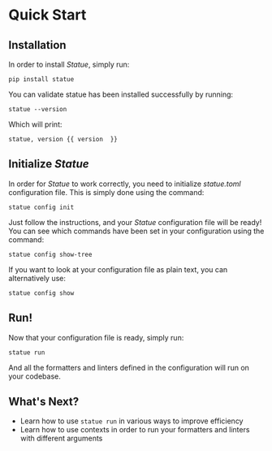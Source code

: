 # Quick Start

## Installation
In order to install *Statue*, simply run:

    pip install statue

You can validate statue has been installed successfully by running:

    statue --version

Which will print:

    statue, version {{ version  }}

## Initialize *Statue*

In order for *Statue* to work correctly, you need to initialize *statue.toml* configuration file.
This is simply done using the command:

    statue config init

Just follow the instructions, and your *Statue* configuration file will be ready!
You can see which commands have been set in your configuration using the command:

    statue config show-tree

If you want to look at your configuration file as plain text, you can alternatively use:

    statue config show

## Run!
Now that your configuration file is ready, simply run:

    statue run
   
And all the formatters and linters defined in the configuration will run on your codebase.

## What's Next?
- Learn how to use `statue run` in various ways to improve efficiency
- Learn how to use contexts in order to run your formatters and linters with different arguments